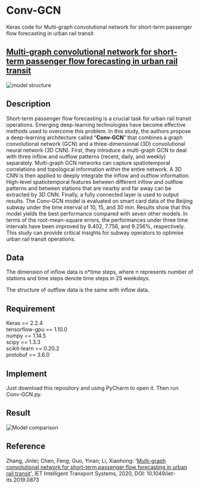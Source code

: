 # Conv-GCN
Keras code for Multi-graph convolutional network for short-term passenger flow forecasting in urban rail transit
## [Multi-graph convolutional network for short-term passenger flow forecasting in urban rail transit](10.1049/iet-its.2019.0873)

![model structure](https://github.com/JinleiZhangBJTU/Conv-GCN/blob/master/pictures/model.png)  

## Description  

Short-term passenger flow forecasting is a crucial task for urban rail transit operations. Emerging deep-learning technologies have become effective methods used to overcome this problem. In this study, the authors propose a deep-learning architecture called “**Conv-GCN**” that combines a graph convolutional network (GCN) and a three-dimensional (3D) convolutional neural network (3D CNN). First, they introduce a multi-graph GCN to deal with three inflow and outflow patterns (recent, daily, and weekly) separately. Multi-graph GCN networks can capture spatiotemporal correlations and topological information within the entire network. A 3D CNN is then applied to deeply integrate the inflow and outflow information. High-level spatiotemporal features between different inflow and outflow patterns and between stations that are nearby and far away can be extracted by 3D CNN. Finally, a fully connected layer is used to output results. The Conv-GCN model is evaluated on smart card data of the Beijing subway under the time interval of 10, 15, and 30 min. Results show that this model yields the best performance compared with seven other models. In terms of the root-mean-square errors, the performances under three time intervals have been improved by 9.402, 7.756, and 9.256%, respectively. This study can provide critical insights for subway operators to optimise urban rail transit operations.

## Data

The dimension of inflow data is n*time steps, where n represents number of stations and time steps denote time steps in 25 weekdays.

The structure of outflow data is the same with inflow data.

## Requirement

Keras == 2.2.4  
tensorflow-gpu == 1.10.0  
numpy == 1.14.5  
scipy == 1.3.3  
scikit-learn == 0.20.2  
protobuf == 3.6.0  

## Implement

Just download this repository and using PyCharm to open it. Then run Conv-GCN.py.

## Result

![Model comparison](https://github.com/JinleiZhangBJTU/Conv-GCN/blob/master/pictures/result.png)

## Reference

Zhang, Jinlei; Chen, Feng; Guo, Yinan; Li, Xiaohong: '[Multi-graph convolutional network for short-term passenger flow forecasting in urban rail transit](10.1049/iet-its.2019.0873)', IET Intelligent Transport Systems, 2020, DOI: 10.1049/iet-its.2019.0873


